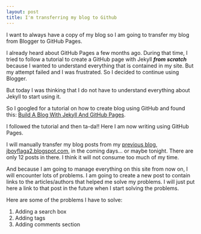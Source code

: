 ```yaml
---
layout: post
title: I'm transferring my blog to Github
---
```


I want to always have a copy of my blog so I am going to transfer my blog from Blogger to GitHub Pages.

I already heard about GitHub Pages a few months ago. During that time, I tried to follow a tutorial to create a GitHub page with Jekyll **_from scratch_** because I wanted to understand everything that is contained in my site. But my attempt failed and I was frustrated. So I decided to continue using Blogger.

But today I was thinking that I do not have to understand everything about Jekyll to start using it.

So I googled for a tutorial on how to create blog using GitHub and found this: [Build A Blog With Jekyll And GitHub Pages](https://www.smashingmagazine.com/2014/08/build-blog-jekyll-github-pages/).

I followed the tutorial and then ta-da!! Here I am now writing using GitHub Pages.

I will manually transfer my blog posts from my [previous blog, jboyflaga2.blogspot.com,](jboyflaga2.blogspot.com) in the coming days... or maybe tonight. There are only 12 posts in there. I think it will not consume too much of my time.

And because I am going to manage everything on this site from now on, I will encounter lots of problems. I am going to create a new post to contain links to the articles/authors that helped me solve my problems. I will just put here a link to that post in the future when I start solving the problems.

Here are some of the problems I have to solve:

1. Adding a search box
2. Adding tags
3. Adding comments section